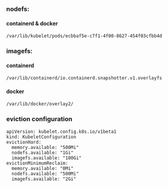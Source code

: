 ### nodefs:
#### containerd & docker
`/var/lib/kubelet/pods/ecbbaf5e-c7f1-4f00-8627-454f03cfbb4d`

### imagefs:
#### containerd
`/var/lib/containerd/io.containerd.snapshotter.v1.overlayfs`
#### docker
`/var/lib/docker/overlay2/`


### eviction configuration
```
apiVersion: kubelet.config.k8s.io/v1beta1
kind: KubeletConfiguration
evictionHard:
  memory.available: "500Mi"
  nodefs.available: "1Gi"
  imagefs.available: "100Gi"
evictionMinimumReclaim:
  memory.available: "0Mi"
  nodefs.available: "500Mi"
  imagefs.available: "2Gi"
```